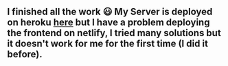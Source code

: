 
<h2>I finished all the work 😃 My Server is deployed on heroku <a href="https://serverclient-auth-assignment.herokuapp.com">here</a>
but I have a problem deploying the frontend on netlify, I tried many solutions but it doesn't work for me for the first time (I did it before).</h2>
